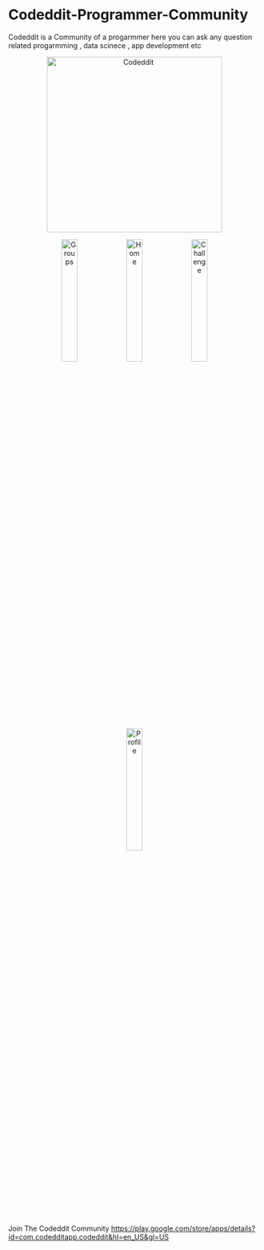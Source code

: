 # Codeddit-Programmer-Community
Codeddit is a Community of a progarmmer here you can ask any question related progarmming , data scinece , app development etc


<p align="center">
  <img src="https://firebasestorage.googleapis.com/v0/b/codeddit.appspot.com/o/PROFILE_IMAGE%2Fcodeddit.png?alt=media&token=af037d58-66f1-47e4-bb44-9c01694abfac" width="350" title="Codeddit">
   
</p>

<p align="center" width="100%">
  <img src="https://play-lh.googleusercontent.com/L02blDspUGOLiKJVDIyCKMHyJVkvJ5H3LnBVsWD8WSzpvqEPLbdEJwaJuGKoYjNXQuw=w1920-h969-rw" width="25%" title="Groups">
  <img src="https://play-lh.googleusercontent.com/jtJB5drXzVxko9H5kPEPz1VtTp3SGisW5_jN6qcOE3PsTRjC5CoMX_1wlqOq81_GnEz2=w1920-h969-rw" width="25%" title="Home">
  <img src="https://play-lh.googleusercontent.com/XMpSrAgOGS4alVBwt0u9TtZTaDpjrBEzq6qXYAJENybSaZyYX9mhjGdhSSIs-W7BPac=w1920-h969-rw" width="25%" title="Challenge">
  <img src="https://play-lh.googleusercontent.com/48oCmd-U1WaW01XJiOHwlkKOS5OaY436f35KWsxDx4SC0m6hGp6QH_0r2RA0Jo8eT5s=w1920-h969-rw" width="25%" title="Profile">
</p>

Join The Codeddit Community
https://play.google.com/store/apps/details?id=com.codedditapp.codeddit&hl=en_US&gl=US
